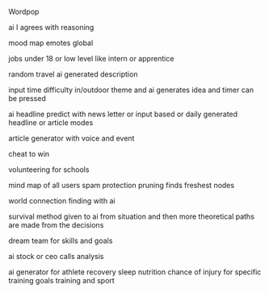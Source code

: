 Wordpop

ai I agrees with reasoning

mood map emotes global

jobs under 18 or low level like intern or apprentice

random travel ai generated description

input time difficulty in/outdoor theme and ai generates idea and timer can be pressed

ai headline predict with news letter or input based or daily generated headline or article modes

article generator with voice and event

cheat to win

volunteering for schools

mind map of all users spam protection pruning finds freshest nodes

world connection finding with ai

survival method given to ai from situation and then more theoretical paths are made from the decisions

dream team for skills and goals

ai stock or ceo calls analysis

ai generator for athlete recovery sleep nutrition chance of injury for specific training goals training and sport
